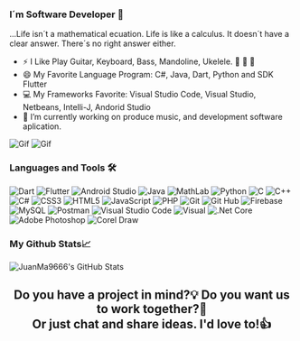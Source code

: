 ### I´m Software Developer 👋
...Life isn´t a mathematical ecuation.
Life is like a calculus.
It doesn´t have a clear answer.
There´s no right answer either.


- ⚡ I Like Play Guitar, Keyboard, Bass, Mandoline, Ukelele. :musical_score: :guitar: :musical_keyboard: 
- 😄 My Favorite Language Program: C#, Java, Dart, Python and SDK Flutter
- :computer: My Frameworks Favorite: Visual Studio Code, Visual Studio, Netbeans, Intelli-J, Andorid Studio
- 🔭 I’m currently working on produce music, and development software aplication.

![Gif](https://c.tenor.com/8PDB3JNNq98AAAAS/silicon-valley.gif) ![Gif](https://c.tenor.com/A19sgZufjLIAAAAC/god-city.gif)


<h3 align="left">Languages and Tools 🛠</h3>

![Dart](https://img.shields.io/badge/Dart-1A32B8.svg?style=for-the-badge&logo=dart&logoColor=white)
![Flutter](https://img.shields.io/badge/FLUTTER-%231572B6.svg?style=for-the-badge&logo=FLUTTER&logoColor=white)
![Android Studio](https://img.shields.io/badge/Android%20Studio-9C04F.svg?style=for-the-badge&logo=Android&logoColor=white)
![Java](https://img.shields.io/badge/Java-E98017.svg?style=for-the-badge&logo=Java&logoColor=white)
![MathLab](https://img.shields.io/badge/Mathlab-F9564E?style=for-the-badge&logo=octave&logoColor=white)
![Python](https://img.shields.io/badge/Python-F3D901?style=for-the-badge&logo=python&logoColor=white)
![C](https://img.shields.io/badge/Languaje%20C-F3D901?style=for-the-badge&logo=c&logoColor=white)
![C++](https://img.shields.io/badge/Languaje%20C-F301EB?style=for-the-badge&logo=cplusplus&logoColor=white)
![C#](https://img.shields.io/badge/C%20Sharp-7D39C0.svg?style=for-the-badge&logo=Csharp&logoColor=white)
![CSS3](https://img.shields.io/badge/css3-%231572B6.svg?style=for-the-badge&logo=css3&logoColor=white)
![HTML5](https://img.shields.io/badge/html5-%23E34F26.svg?style=for-the-badge&logo=html5&logoColor=white)
![JavaScript](https://img.shields.io/badge/javascript-%23323330.svg?style=for-the-badge&logo=javascript&logoColor=%23F7DF1E)
![PHP](https://img.shields.io/badge/php-%23777BB4.svg?style=for-the-badge&logo=php&logoColor=white)
![Git](https://img.shields.io/badge/git-%23F05033.svg?style=for-the-badge&logo=git&logoColor=white)
![Git Hub](https://img.shields.io/badge/GitHub-202126.svg?style=for-the-badge&logo=github&logoColor=white)
![Firebase](https://img.shields.io/badge/firebase-%23039BE5.svg?style=for-the-badge&logo=firebase)
![MySQL](https://img.shields.io/badge/mysql-%2300f.svg?style=for-the-badge&logo=mysql&logoColor=white)
![Postman](https://img.shields.io/badge/Postman-FF6C37?style=for-the-badge&logo=postman&logoColor=white)
![Visual Studio Code](https://img.shields.io/badge/Visual%20Studio%20Code-4200EE.svg?style=for-the-badge&logo=visual%20studio%20code&logoColor=white)
![Visual](https://img.shields.io/badge/Visual-A0029B.svg?style=for-the-badge&logo=visualstudio&logoColor=white)
![.Net Core](https://img.shields.io/badge/.Net%20Core-650462.svg?style=for-the-badge&logo=.net&logoColor=white)
![Adobe Photoshop](https://img.shields.io/badge/adobephotoshop-%2331A8FF.svg?style=for-the-badge&logo=adobephotoshop&logoColor=white)
![Corel Draw](https://img.shields.io/badge/Corel%20Draw-14D100.svg?style=for-the-badge&logo=coreldraw&logoColor=white)

<h3 align="left">My Github Stats📈</h3> 

![JuanMa9666's GitHub Stats](https://github-readme-stats.vercel.app/api?username=JuanMa9666&theme=radical&show_icons=true)



<h2 align="center">Do you have a project in mind?💡 Do you want us to work together?📝<br>
Or just chat and share ideas. I'd love to!👍</h2>
<!--
**JuanMa9666/JuanMa9666** is a ✨ _special_ ✨ repository because its `README.md` (this file) appears on your GitHub profile.

![Gif](https://raw.githubusercontent.com/saadeghi/saadeghi/master/dino.gif)

Here are some ideas to get you started:

- 🔭 I’m currently working on ...
- 🌱 I’m currently learning ...
- 👯 I’m looking to collaborate on ...
- 🤔 I’m looking for help with ...
- 💬 Ask me about ...
- 📫 How to reach me: ...
- 😄 Pronouns: ...
- ⚡ Fun fact: ...


https://www.webfx.com/tools/emoji-cheat-sheet/ [EMOJIS]
<h3 align="left">My Most Used Languages✨</h3> 

![Top Langs](https://github-readme-stats.vercel.app/api/top-langs/?username=JuanMa9666&theme=radical)
-->
